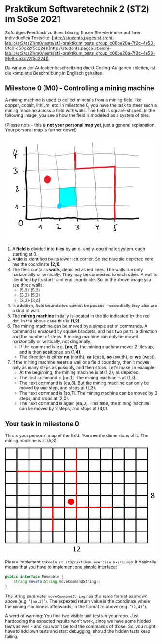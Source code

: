 # Praktikum Softwaretechnik 2 (ST2) im SoSe 2021

Sofortiges Feedback zu Ihres Lösung finden Sie wie immer auf Ihrer individuellen Testseite:
[http://students.pages.st.archi-lab.io/st2/ss21/m0/tests/st2-praktikum_tests_group_c06be20a-7f2c-4e53-9fe9-c53c22f5c224]([http://students.pages.st.archi-lab.io/st2/ss21/m0/tests/st2-praktikum_tests_group_c06be20a-7f2c-4e53-9fe9-c53c22f5c224])

Da wir aus der Aufgabenbeschreibung direkt Coding-Aufgaben ableiten, ist die komplette Beschreibung in Englisch
gehalten. 

## Milestone 0 (M0) - Controlling a mining machine

A mining machine is used to collect minerals from a mining field, like copper, cobalt, lithium, etc. 
In milestone 0, you have the task to steer such a mining machine across a field with walls.
The field is square-shaped. In the following image, you see a how the field is modelled as a 
system of tiles.

(Please note - this is **not your personal map yet**, just a general explanation. Your personal map is further down!)

![field](src/main/resources/explanation.jpg)

1. A **field** is divided into **tiles** by an x- and y-coordinate system, each starting
 at 0. 
1. A **tile** is identified by its lower left corner. So the blue tile depicted here has the coordinate **(2,1)**. 
1. The field contains **walls**, depicted as red lines. The walls run only horizontally or
    vertically. They may be connected to each other. A wall is identified by its start- and 
    end coordinate. So, in the above image you see three walls: 
    * (5,0)-(5,3)
    * (3,3)-(5,3)
    * (3,3)-(3,4)
1. In addition, field boundaries cannot be passed - essentially they also are a kind of wall.
1. The **mining machine** initially is located in the tile indicated by the red dot. In the above case this is 
    **(1,2)**.  
1. The mining machine can be moved by a simple set of commands. A command is enclosed by square brackets, and 
    has two parts: a direction and the number of steps. A mining machine can only be moved horizontally or 
    vertically, not diagonally. 
    * If the command is e.g. **[no,2]**, the mining machine moves 2 tiles up, and is then positioned 
        on **(1,4)**.
    * The direction is either **no** (north), **ea** (east), **so** (south), or **we** (west).    
1. If the mining machine meets a wall or a field boundary, then it moves only as 
    many steps as possibly, and then stops. Let's make an example: 
    * At the beginning, the mining machine is at (1,2), as depicted.
    * The first command is [no,1]. The mining machine is at (1,3). 
    * The next command is [ea,3]. But the mining machine can only be moved by one step, and stops at (2,3).
    * The next command is [so,7]. The mining machine can be moved by 3 steps, and stops at (2,0).
    * The next command is again [ea,3]. This time, the mining machine can be moved by 2 steps, and stops at (4,0).

## Your task in milestone 0

This is your personal map of the field. You see the dimensions of it. The mining machine is at (5,3).

![Grid](src/main/resources/grid.png "Grid")

Please implement `thkoeln.st.st2praktikum.exercise.Exercise0`. It basically means that you have to implement one 
simple interface: 

```java
public interface Moveable {
    String moveTo(String moveCommandString);
}
```

The string parameter `moveCommandString` has the same format as shown above (e.g. "`[no,2]`"). The expexted return
value is the coordinate where the mining machine is afterwards, in the format as above (e.g. "`(2,4)`").

A word of warning: You find two visible unit tests in your repo. Just hardcoding the expected results won't work, 
since we have some hidded tests as well - and you won't be told the commands of those. So, you might have to add
own tests and start debugging, should the hidden tests keep failing.